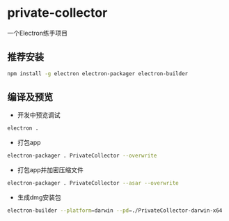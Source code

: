 # private-collector
一个Electron练手项目

## 推荐安装

```bash
npm install -g electron electron-packager electron-builder
```

## 编译及预览

* 开发中预览调试
```bash
electron .
```

* 打包app
```bash
electron-packager . PrivateCollector --overwrite
```

* 打包app并加密压缩文件
```bash
electron-packager . PrivateCollector --asar --overwrite
```

* 生成dmg安装包
```bash
electron-builder --platform=darwin --pd=./PrivateCollector-darwin-x64
```
